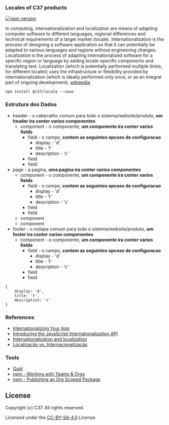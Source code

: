 ### Locales of C37 products

[![npm version](https://badge.fury.io/js/%40c37%2Flocale.svg)](https://badge.fury.io/js/%40c37%2Flocale)

In computing, internationalization and localization are means of adapting computer software to different languages, regional differences and technical requirements of a target market (locale). Internationalization is the process of designing a software application so that it can potentially be adapted to various languages and regions without engineering changes. Localization is the process of adapting internationalized software for a specific region or language by adding locale-specific components and translating text. Localization (which is potentially performed multiple times, for different locales) uses the infrastructure or flexibility provided by internationalization (which is ideally performed only once, or as an integral part of ongoing development). [wikipedia](https://en.wikipedia.org/wiki/Internationalization_and_localization)

`npm install @c37/locale --save`

### Estrutura dos Dados
- header - o cabecalho comum para todo o sistema/website/produto, **um header ira conter varios componentes**
    - component - o componente, **um componente ira conter varios fields**
        - field - o campo, **contem as seguintes opcoes de configuracao** 
            - display - 'd'
            - title - 't'
            - description - 'c'
        - field
        - field
- page - a pagina, **uma pagina ira conter varios componentes**
    - component - o componente, **um componente ira conter varios fields**
        - field - o campo, **contem as seguintes opcoes de configuracao** 
            - display - 'd'
            - title - 't'
            - description - 'c'
        - field
        - field
    - component
    - component 
- footer - o rodape comum para todo o sistema/website/produto, **um footer ira conter varios componentes**
    - component - o componente, **um componente ira conter varios fields**
        - field - o campo, **contem as seguintes opcoes de configuracao** 
            - display - 'd'
            - title - 't'
            - description - 'c'
        - field
        - field

```
{
    display: 'd',
    title: 't',
    description: 'c'
}
```

### References
- [Internationalizing Your App](https://developer.chrome.com/webstore/i18n)
- [Introducing the JavaScript Internationalization API](https://hacks.mozilla.org/2014/12/introducing-the-javascript-internationalization-api/)
- [Internationalization and localization](https://en.wikipedia.org/wiki/Internationalization_and_localization)
- [Localização vs. Internacionalização](https://www.w3.org/International/questions/qa-i18n)

### Tools
- [Guid](https://guid-dcyuu0shhmrn.runkit.sh/)
- [npm - Working with Teams & Orgs](https://docs.npmjs.com/misc/orgs)
- [npm - Publishing an Org Scoped Package](https://www.npmjs.com/docs/orgs/publishing-an-org-scoped-package.html)

## License
Copyright (c) C37. All rights reserved.

Licensed under the [CC-BY-SA-4.0](LICENSE.txt) License.